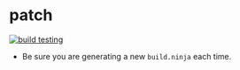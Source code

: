 # patch 

[![build testing](https://github.com/devsecfranklin/game-server-dontstarvetogether/actions/workflows/build.yml/badge.svg)](https://github.com/devsecfranklin/game-server-dontstarvetogether/actions/workflows/build.yml)

* Be sure you are generating a new `build.ninja` each time.

